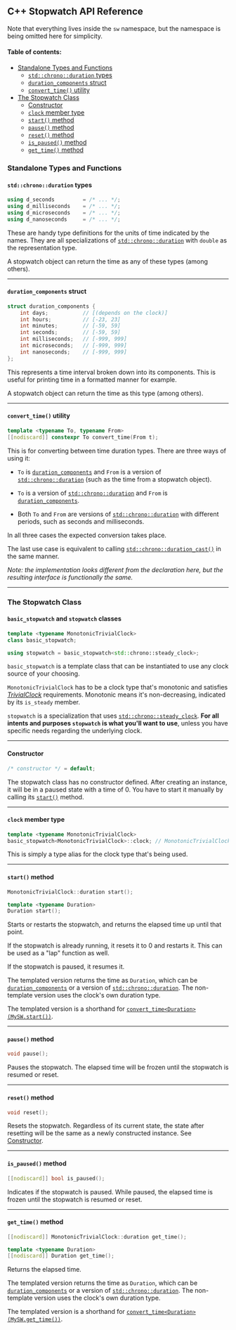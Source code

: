 ## C++ Stopwatch API Reference


Note that everything lives inside the `sw` namespace, but the namespace is being omitted here for simplicity.

#### Table of contents:
  * [Standalone Types and Functions](#standalone-types-and-functions)
    * [`std::chrono::duration` types](#stdchronoduration-types)
    * [`duration_components` struct](#duration_components-struct)
    * [`convert_time()` utility](#convert_time-utility)
  * [The Stopwatch Class](#the-stopwatch-class)
    * [Constructor](#constructor)
    * [`clock` member type](#clock-member-type)
    * [`start()` method](#start-method)
    * [`pause()` method](#pause-method)
    * [`reset()` method](#reset-method)
    * [`is_paused()` method](#is_paused-method)
    * [`get_time()` method](#get_time-method)


### Standalone Types and Functions

#### `std::chrono::duration` types
```cpp
using d_seconds         = /* ... */;
using d_milliseconds    = /* ... */;
using d_microseconds    = /* ... */;
using d_nanoseconds     = /* ... */;
```
These are handy type definitions for the units of time indicated by the names. They are all specializations of [`std::chrono::duration`](https://en.cppreference.com/w/cpp/chrono/duration) with `double` as the representation type.

A stopwatch object can return the time as any of these types (among others).
___

#### `duration_components` struct
```cpp
struct duration_components {
    int days;           // [(depends on the clock)]
    int hours;          // [-23, 23]
    int minutes;        // [-59, 59]
    int seconds;        // [-59, 59]
    int milliseconds;   // [-999, 999]
    int microseconds;   // [-999, 999]
    int nanoseconds;    // [-999, 999]
};
```
This represents a time interval broken down into its components. This is useful for printing time in a formatted manner for example.

A stopwatch object can return the time as this type (among others).
___

#### `convert_time()` utility
```cpp
template <typename To, typename From>
[[nodiscard]] constexpr To convert_time(From t);
```
This is for converting between time duration types. There are three ways of using it:

 * `To` is [`duration_components`](#duration_components-struct) and `From` is a version of [`std::chrono::duration`](https://en.cppreference.com/w/cpp/chrono/duration) (such as the time from a stopwatch object).

 * `To` is a version of [`std::chrono::duration`](https://en.cppreference.com/w/cpp/chrono/duration) and `From` is [`duration_components`](#duration_components-struct).

 * Both `To` and `From` are versions of [`std::chrono::duration`](https://en.cppreference.com/w/cpp/chrono/duration) with different periods, such as seconds and milliseconds.

In all three cases the expected conversion takes place.

The last use case is equivalent to calling [`std::chrono::duration_cast()`](https://en.cppreference.com/w/cpp/chrono/duration/duration_cast) in the same manner.

*Note: the implementation looks different from the declaration here, but the resulting interface is functionally the same.*
___


### The Stopwatch Class

#### `basic_stopwatch` and `stopwatch` classes
```cpp
template <typename MonotonicTrivialClock>
class basic_stopwatch;

using stopwatch = basic_stopwatch<std::chrono::steady_clock>;
```
`basic_stopwatch` is a template class that can be instantiated to use any clock source of your choosing.

`MonotonicTrivialClock` has to be a clock type that's monotonic and satisfies [*TrivialClock*](https://en.cppreference.com/w/cpp/named_req/TrivialClock) requirements. Monotonic means it's non-decreasing, indicated by its `is_steady` member.

`stopwatch` is a specialization that uses [`std::chrono::steady_clock`](https://en.cppreference.com/w/cpp/chrono/steady_clock). **For all intents and purposes `stopwatch` is what you'll want to use**, unless you have specific needs regarding the underlying clock.
___

#### Constructor
```cpp
/* constructor */ = default;
```
The stopwatch class has no constructor defined. After creating an instance, it will be in a paused state with a time of 0. You have to start it manually by calling its [`start()`](#start-method) method.
___

#### `clock` member type
```cpp
template <typename MonotonicTrivialClock>
basic_stopwatch<MonotonicTrivialClock>::clock; // MonotonicTrivialClock
```
This is simply a type alias for the clock type that's being used.
___

#### `start()` method
```cpp
MonotonicTrivialClock::duration start();

template <typename Duration>
Duration start();
```
Starts or restarts the stopwatch, and returns the elapsed time up until that point.

If the stopwatch is already running, it resets it to 0 and restarts it. This can be used as a "lap" function as well.

If the stopwatch is paused, it resumes it.

The templated version returns the time as `Duration`, which can be [`duration_components`](#duration_components-struct) or a version of [`std::chrono::duration`](https://en.cppreference.com/w/cpp/chrono/duration). The non-template version uses the clock's own duration type.

The templated version is a shorthand for [`convert_time<Duration>(MySW.start())`](#convert_time-utility).
___

#### `pause()` method
```cpp
void pause();
```
Pauses the stopwatch. The elapsed time will be frozen until the stopwatch is resumed or reset.
___

#### `reset()` method
```cpp
void reset();
```
Resets the stopwatch. Regardless of its current state, the state after resetting will be the same as a newly constructed instance. See [Constructor](#constructor).
___

#### `is_paused()` method
```cpp
[[nodiscard]] bool is_paused();
```
Indicates if the stopwatch is paused. While paused, the elapsed time is frozen until the stopwatch is resumed or reset.
___

#### `get_time()` method
```cpp
[[nodiscard]] MonotonicTrivialClock::duration get_time();

template <typename Duration>
[[nodiscard]] Duration get_time();
```
Returns the elapsed time.

The templated version returns the time as `Duration`, which can be [`duration_components`](#duration_components-struct) or a version of [`std::chrono::duration`](https://en.cppreference.com/w/cpp/chrono/duration). The non-template version uses the clock's own duration type.

The templated version is a shorthand for [`convert_time<Duration>(MySW.get_time())`](#convert_time-utility).